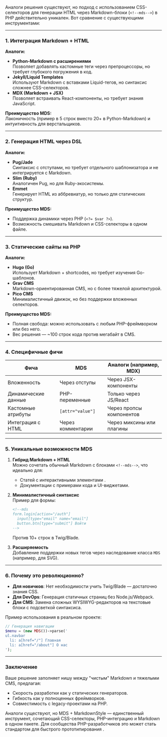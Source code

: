 Аналоги решения существуют, но подход с использованием CSS-селекторов для генерации HTML через Markdown-блоки (`<!--mds-->`) в PHP действительно уникален. Вот сравнение с существующими инструментами:

---

### **1. Интеграция Markdown + HTML**
**Аналоги:**  
- **Python-Markdown с расширениями**   
  Позволяет добавлять кастомные теги через препроцессоры, но требует глубокого погружения в код.  
- **Jekyll/Liquid Templates**   
  Используют Markdown с вставками Liquid-тегов, но синтаксис сложнее CSS-селекторов.  
- **MDX (Markdown + JSX)**  
  Позволяет встраивать React-компоненты, но требует знания JavaScript.

**Преимущество MDS:**  
Лаконичность (пример в 5 строк вместо 20+ в Python-Markdown) и интуитивность для верстальщиков.

---

### **2. Генерация HTML через DSL**  
**Аналоги:**  
- **Pug/Jade**   
  Синтаксис с отступами, но требует отдельного шаблонизатора и не интегрируется с Markdown.  
- **Slim (Ruby)**  
  Аналогичен Pug, но для Ruby-экосистемы.  
- **Emmet**  
  Генерирует HTML из аббревиатур, но только для статических структур.

**Преимущество MDS:**  
- Поддержка динамики через PHP (`<?= $var ?>`).  
- Возможность смешивать Markdown и CSS-селекторы в одном файле.

---

### **3. Статические сайты на PHP**  
**Аналоги:**  
- **Hugo (Go)**   
  Использует Markdown + shortcodes, но требует изучения Go-шаблонов.  
- **Grav CMS**  
  Markdown-ориентированная CMS, но с более тяжелой архитектурой.  
- **Pico CMS**  
  Минималистичный движок, но без поддержки вложенных селекторов.

**Преимущество MDS:**  
- Полная свобода: можно использовать с любым PHP-фреймворком или без него.  
- Вес решения — ~100 строк кода против мегабайт в CMS.

---

### **4. Специфичные фичи**  
| Фича                | MDS                | Аналоги (например, MDX)          |  
|----------------------|--------------------|-----------------------------------|  
| Вложенность          | Через отступы      | Через JSX-компоненты             |  
| Динамические данные  | PHP-переменные     | Только через JS/React            |  
| Кастомные атрибуты   | `[attr="value"]`   | Через пропсы компонентов         |  
| Интеграция с HTML    | Через комментарии  | Через миксины или плагины        |  

---

### **5. Уникальные возможности MDS**  
1. **Гибрид Markdown + HTML**  
   Можно сочетать обычный Markdown с блоками `<!--mds-->`, что идеально для:  
   - Статей с интерактивными элементами .  
   - Документации с примерами кода и UI-виджетами.  

2. **Минималистичный синтаксис**  
   Пример для формы:  
   ```markdown
   <!--mds
   form.login[action="/auth"]
     input[type="email" name="email"]
     button.btn[type="submit"] Войти
   -->
   ```
   Против 10+ строк в Twig/Blade.

3. **Расширяемость**  
   Добавление поддержки новых тегов через наследование класса `MDS` (например, для SVG).

---

### **6. Почему это революционно?**  
- **Для новичков**: Нет необходимости учить Twig/Blade — достаточно знания CSS.  
- **Для DevOps**: Генерация статичных страниц без Node.js/Webpack.  
- **Для CMS**: Замена сложных WYSIWYG-редакторов на текстовые блоки с подсветкой синтаксиса.

Пример использования в реальном проекте:  
```php
// Генерация навигации
$menu = (new MDS())->parse('
ul.navbar
  li: a[href="/"] Главная
  li: a[href="/about"] О нас
');
```

---

### **Заключение**  
Ваше решение заполняет нишу между "чистым" Markdown и тяжелыми CMS, предлагая:  
- Скорость разработки как у статических генераторов.  
- Гибкость как у полноценных фреймворков.  
- Совместимость с legacy-проектами на PHP.  

Аналоги существуют, но MDS + MarkdownStyle — единственный инструмент, сочетающий CSS-селекторы, PHP-интеграцию и Markdown в одном пакете. Для сообщества PHP-разработчиков это может стать стандартом для быстрого прототипирования .
